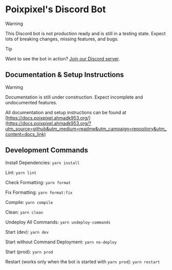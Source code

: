 # Poixpixel's Discord Bot

> [!WARNING]
> This Discord bot is not production ready and is still in a testing state. Expect lots of breaking changes, missing features, and bugs.

> [!TIP]
> Want to see the bot in action? [Join our Discord server](https://discord.gg/KRTGjxx7gY).

## Documentation & Setup Instructions

> [!WARNING]
> Documentation is still under construction. Expect incomplete and undocumented features.

All documentation and setup instructions can be found at [https://docs.poixpixel.ahmadk953.org/](https://docs.poixpixel.ahmadk953.org/?utm_source=github&utm_medium=readme&utm_campaign=repository&utm_content=docs_link)

## Development Commands

Install Dependencies: ``yarn install``

Lint: ``yarn lint``

Check Formatting: ``yarn format``

Fix Formatting: ``yarn format:fix``

Compile: ``yarn compile``

Clean: ``yarn clean``

Undeploy All Commands: ``yarn undeploy-commands``

Start (dev): ``yarn dev``

Start without Command Deployment: ``yarn no-deploy``

Start (prod): ``yarn prod``

Restart (works only when the bot is started with ``yarn prod``): ``yarn restart``

